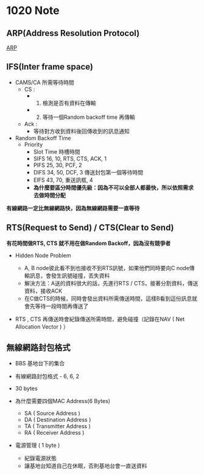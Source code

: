 # 1020 Note
## ARP(Address Resolution Protocol)
[ARP](https://youtu.be/IQ_OXUA4k9Q)


## IFS(Inter frame space)
- CAMS/CA 所需等待時間
  - CS :
    - 1. 檢測是否有資料在傳輸
    - 2. 等待一個Random backoff time 再傳輸
  - Ack :
    - 等待對方收到資料後回傳收到的訊息通知
- Random Backoff Time
  - Priority
    - Slot Time 時槽時間
    - SIFS 16, 10, RTS, CTS, ACK, 1
    - PIFS 25, 30, PCF, 2
    - DIFS 34, 50, DCF, 3   傳送封包第一個等待時間
    - EIFS 43, 70, 重送訊框, 4      
    - **為什麼要區分時間優先級：因為不可以全部人都最快，所以依照需求去做時間分配**

**有線網路一定比無線網路快，因為無線網路需要一直等待**

## RTS(Request to Send) / CTS(Clear to Send)
**有花時間做RTS, CTS 就不用在做Random Backoff，因為沒有競爭者**
- Hidden Node Problem
  - A, B node彼此看不到也接收不到RTS訊號，如果他們同時要向C node傳輸訊息，會發生訊號碰撞，丟失資料
  - 解決方法：A送的資料很大的話，先進行RTS / CTS，接著分割資料，傳送資料，接收ACK
  - 在C做CTS的時候，同時會發出資料所需傳送時間，這樣B看到這份訊息就會先等待一段時間再傳送了

- RTS , CTS 再傳送時會紀錄傳送所需時間，避免碰撞（記錄在NAV ( Net Allocation Vector ) ）

## 無線網路封包格式
- BBS 基地台下的集合
- 有線網路封包格式 - 6, 6, 2
- 30 bytes
- 為什麼需要四個MAC Address(6 Bytes)
  - SA ( Source Address )
  - DA ( Destination Address )
  - TA ( Transmitter Address ) 
  - RA ( Receiver Address )

- 電源管理 ( 1 byte )
  - 紀錄電源狀態
  - 讓基地台知道自己在休眠，否則基地台會一直送資料
